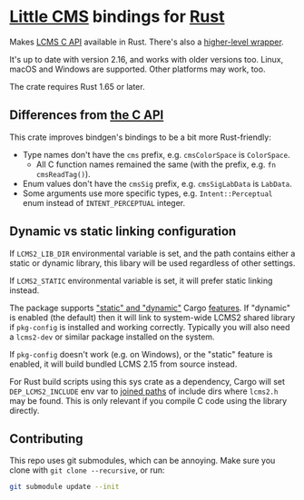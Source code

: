 # [Little CMS](http://www.littlecms.com) bindings for [Rust](https://www.rust-lang.org/)

Makes [LCMS C API](https://github.com/mm2/Little-CMS) available in Rust. There's also a [higher-level wrapper](https://lib.rs/lcms2).

It's up to date with version 2.16, and works with older versions too. Linux, macOS and Windows are supported. Other platforms may work, too.

The crate requires Rust 1.65 or later.

## Differences from [the C API](https://kornelski.github.io/rust-lcms2-sys/)

This crate improves bindgen's bindings to be a bit more Rust-friendly:

 * Type names don't have the `cms` prefix, e.g. `cmsColorSpace` is `ColorSpace`.
     * All C function names remained the same (with the prefix, e.g. `fn cmsReadTag()`).
 * Enum values don't have the `cmsSig` prefix, e.g. `cmsSigLabData` is `LabData`.
 * Some arguments use more specific types, e.g. `Intent::Perceptual` enum instead of `INTENT_PERCEPTUAL` integer.

## Dynamic vs static linking configuration

If `LCMS2_LIB_DIR` environmental variable is set, and the path contains either a static or dynamic library, this libary will be used regardless of other settings.

If `LCMS2_STATIC` environmental variable is set, it will prefer static linking instead.

The package supports ["static" and "dynamic"](https://lib.rs/crates/lcms2-sys/features) Cargo [features](http://doc.crates.io/manifest.html#usage-in-end-products). If "dynamic" is enabled (the default) then it will link to system-wide LCMS2 shared library if `pkg-config` is installed and working correctly. Typically you will also need a `lcms2-dev` or similar package installed on the system.

If `pkg-config` doesn't work (e.g. on Windows), or the "static" feature is enabled, it will build bundled LCMS 2.15 from source instead.

For Rust build scripts using this sys crate as a dependency, Cargo will set `DEP_LCMS2_INCLUDE` env var to [joined paths](https://doc.rust-lang.org/stable/std/env/fn.split_paths.html) of include dirs where `lcms2.h` may be found. This is only relevant if you compile C code using the library directly.

## Contributing

This repo uses git submodules, which can be annoying. Make sure you clone with `git clone --recursive`, or run:

```sh
git submodule update --init
```
